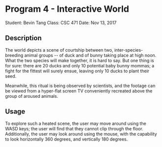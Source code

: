 Program 4 - Interactive World
==========================

Student: 	Bevin Tang
Class: 		CSC 471
Date:		Nov 13, 2017


Description
--------------------

The world depicts a scene of courtship between two, inter-species-breeding animal groups -- of duck and of bunny taking place at high noon. What the two species will make together, it is hard to say. But one thing is for sure: there are 20 ducks and only 10 potential baby bunny mommas; a fight for the fittest will surely ensue, leaving only 10 ducks to plant their seed. 

Meanwhile, this ritual is being observed by scientists, and the footage can be viewed from a hyper-flat screen TV conveniently recreated above the group of aroused animals.


Usage
----------------------

To explore such a heated scene, the user may move around using the WASD keys; the user will find that they cannot clip through the floor. Additionally, the user may look around using the mouse, with the capability to look horizontally 360 degrees, and vertically 180 degrees.